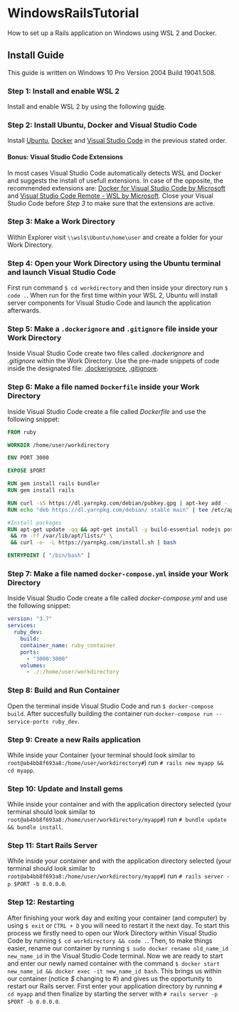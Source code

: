 # WindowsRailsTutorial
How to set up a Rails application on Windows using WSL 2 and Docker.

## Install Guide
This guide is written on Windows 10 Pro Version 2004 Build 19041.508.

### Step 1: Install and enable WSL 2
Install and enable WSL 2 by using the following [guide](https://docs.microsoft.com/en-us/windows/wsl/install-win10).

### Step 2: Install Ubuntu, Docker and Visual Studio Code
Install [Ubuntu](https://www.microsoft.com/en-us/p/ubuntu/9nblggh4msv6), [Docker](https://docs.docker.com/docker-for-windows/install/) and [Visual Studio Code](https://code.visualstudio.com/download) in the previous stated order.

#### Bonus: Visual Studio Code Extensions
In most cases Visual Studio Code automatically detects WSL and Docker and suggests the install of usefull extensions. In case of the opposite, the recommended extensions are: [Docker for Visual Studio Code by Microsoft](https://marketplace.visualstudio.com/items?itemName=ms-azuretools.vscode-docker) and [Visual Studio Code Remote - WSL by Microsoft](https://marketplace.visualstudio.com/items?itemName=ms-vscode-remote.remote-wsl). Close your Visual Studio Code before *Step 3* to make sure that the extensions are active.

### Step 3: Make a Work Directory
Within Explorer visit `\\wsl$\Ubuntu\home\user` and create a folder for your Work Directory.

### Step 4: Open your Work Directory using the Ubuntu terminal and launch Visual Studio Code
First run command `$ cd workdirectory` and then inside your directory run `$ code .`. When run for the first time within your WSL 2, Ubuntu will install server components for Visual Studio Code and launch the application afterwards.

### Step 5: Make a `.dockerignore` and `.gitignore` file inside your Work Directory
Inside Visual Studio Code create two files called *.dockerignore* and *.gitignore* within the Work Directory. Use the pre-made snippets of code inside the designated file: [.dockerignore](https://github.com/wouteryobbers/WindowsRailsTutorial/blob/master/workdirectory/.dockerignore), [.gitignore](https://github.com/wouteryobbers/WindowsRailsTutorial/blob/master/workdirectory/.gitignore).

### Step 6: Make a file named `Dockerfile` inside your Work Directory
Inside Visual Studio Code create a file called *Dockerfile* and use the following snippet:

```dockerfile
FROM ruby

WORKDIR /home/user/workdirectory

ENV PORT 3000

EXPOSE $PORT

RUN gem install rails bundler
RUN gem install rails

RUN curl -sS https://dl.yarnpkg.com/debian/pubkey.gpg | apt-key add -
RUN echo "deb https://dl.yarnpkg.com/debian/ stable main" | tee /etc/apt/sources.list.d/yarn.list

#Install packages
RUN apt-get update -qq && apt-get install -y build-essential nodejs postgresql-client yarn \
 && rm -rf /var/lib/apt/lists/* \
 && curl -o- -L https://yarnpkg.com/install.sh | bash

ENTRYPOINT [ "/bin/bash" ]
```

### Step 7: Make a file named `docker-compose.yml` inside your Work Directory
Inside Visual Studio Code create a file called *docker-compose.yml* and use the following snippet:

```yaml
version: "3.7"
services:
  ruby_dev:
    build: .
    container_name: ruby_container
    ports:
      - "3000:3000"
    volumes:
      - ./:/home/user/workdirectory
```

### Step 8: Build and Run Container
Open the terminal inside Visual Studio Code and run `$ docker-compose build`. After succesfully building the container run `docker-compose run --service-ports ruby_dev`.

### Step 9: Create a new Rails application
While inside your Container (your terminal should look similar to `root@ab4bb8f693a8:/home/user/workdirectory#`) run `# rails new myapp && cd myapp`.

### Step 10: Update and Install gems
While inside your container and with the application directory selected (your terminal should look similar to `root@ab4bb8f693a8:/home/user/workdirectory/myapp#`) run `# bundle update && bundle install`.

### Step 11: Start Rails Server
While inside your container and with the application directory selected (your terminal should look similar to `root@ab4bb8f693a8:/home/user/workdirectory/myapp#`) run `# rails server -p $PORT -b 0.0.0.0`.

### Step 12: Restarting
After finishing your work day and exiting your container (and computer) by using `$ exit` or `CTRL + D` you will need to restart it the next day. To start this process we firstly need to open our Work Directory within Visual Studio Code by running `$ cd workdirectory && code .`. Then, to make things easier, rename our container by running `$ sudo docker rename old_name_id new_name_id` in the Visual Studio Code terminal. 
Now we are ready to start and enter our newly named container with the command `$ docker start new_name_id && docker exec -it new_name_id bash`. This brings us within our container (notice *$* changing to *#*) and gives us the opportunity to restart our Rails server. First enter your application directory by running `# cd myapp` and then finalize by starting the server with `# rails server -p $PORT -b 0.0.0.0`.
